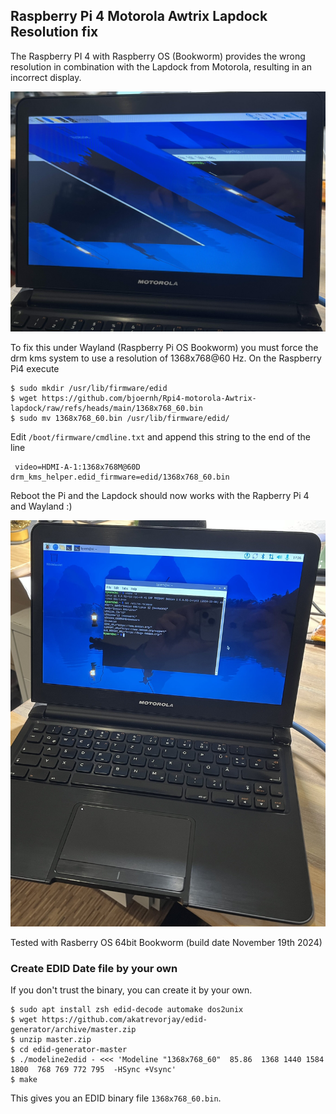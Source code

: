 ## Raspberry Pi 4 Motorola Awtrix Lapdock Resolution fix

The Raspberry PI 4 with Raspberry OS (Bookworm) provides the wrong resolution in combination with the Lapdock from Motorola, resulting in an incorrect display.

![wrong resolution](imgs/faulty-resolution.jpg?raw=true "Wrong Resolution")

To fix this under Wayland (Raspberry Pi OS Bookworm) you must force the drm kms system to use a resolution of 1368x768@60 Hz. On the Raspberry Pi4 execute 


	$ sudo mkdir /usr/lib/firmware/edid
	$ wget https://github.com/bjoernh/Rpi4-motorola-Awtrix-lapdock/raw/refs/heads/main/1368x768_60.bin
	$ sudo mv 1368x768_60.bin /usr/lib/firmware/edid/

 Edit `/boot/firmware/cmdline.txt` and append this string to the end of the line

 	 video=HDMI-A-1:1368x768M@60D drm_kms_helper.edid_firmware=edid/1368x768_60.bin

Reboot the Pi and the Lapdock should now works with the Rapberry Pi 4 and Wayland :) 

![wrong resolution](imgs/working-resolution.jpg?raw=true "Wrong Resolution")

Tested with Rasberry OS 64bit Bookworm (build date November 19th 2024)

### Create EDID Date file by your own

If you don't trust the binary, you can create it by your own.


	$ sudo apt install zsh edid-decode automake dos2unix
	$ wget https://github.com/akatrevorjay/edid-generator/archive/master.zip
	$ unzip master.zip 
	$ cd edid-generator-master
	$ ./modeline2edid - <<< 'Modeline "1368x768_60"  85.86  1368 1440 1584 1800  768 769 772 795  -HSync +Vsync'
	$ make

This gives you an EDID binary file `1368x768_60.bin`.